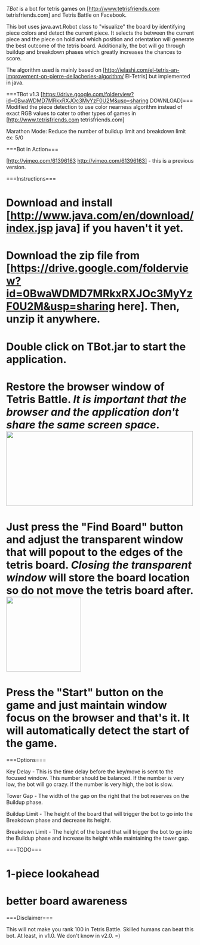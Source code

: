 *TBot* is a bot for tetris games on [http://www.tetrisfriends.com tetrisfriends.com] and Tetris Battle on Facebook.

This bot uses java.awt.Robot class to "visualize" the board by identifying piece colors and detect the current piece. It selects the between the current piece and the piece on hold and which position and orientation will generate the best outcome of the tetris board. Additionally, the bot will go through buildup and breakdown phases which greatly increases the chances to score.

The algorithm used is mainly based on [http://ielashi.com/el-tetris-an-improvement-on-pierre-dellacheries-algorithm/ El-Tetris] but implemented in java.

===TBot v1.3 [https://drive.google.com/folderview?id=0BwaWDMD7MRkxRXJOc3MyYzF0U2M&usp=sharing DOWNLOAD]===
Modified the piece detection to use color nearness algorithm instead of exact RGB values to cater to other types of games in [http://www.tetrisfriends.com tetrisfriends.com]

Marathon Mode: Reduce the number of buildup limit and breakdown limit ex: 5/0

===Bot in Action===

[http://vimeo.com/61396163 http://vimeo.com/61396163] - this is a previous version.


===Instructions===

  # Download and install [http://www.java.com/en/download/index.jsp java] if you haven't it yet.
  # Download the zip file from [https://drive.google.com/folderview?id=0BwaWDMD7MRkxRXJOc3MyYzF0U2M&usp=sharing here]. Then, unzip it anywhere.
  # Double click on TBot.jar to start the application.
  # Restore the browser window of Tetris Battle. *It is important that the browser and the application don't share the same screen space*. <br/><img height="200" width="500" src="http://tetris-battle-bot.googlecode.com/svn/trunk/TBot2.0/screen%20space.PNG"></img>
  # Just press the "Find Board" button and adjust the transparent window that will popout to the edges of the tetris board. *Closing the transparent window* will store the board location so do not move the tetris board after. <br/><img height="200" src="http://tetris-battle-bot.googlecode.com/svn/trunk/TBot2.0/find%20board.PNG"></img>
  # Press the "Start" button on the game and just maintain window focus on the browser and that's it. It will automatically detect the start of the game.


===Options===

Key Delay - This is the time delay before the key/move is sent to the focused window.
This number should be balanced. If the number is very low, the bot will go crazy. If the number is very high, the bot is slow.

Tower Gap - The width of the gap on the right that the bot reserves on the Buildup phase.

Buildup Limit - The height of the board that will trigger the bot to go into the Breakdown phase and decrease its height.

Breakdown Limit - The height of the board that will trigger the bot to go into the Buildup phase and increase its height while maintaining the tower gap.


===TODO===

  # 1-piece lookahead
  # better board awareness


===Disclaimer===

This will not make you rank 100 in Tetris Battle.
Skilled humans can beat this bot.
At least, in v1.0. We don't know in v2.0. =)

